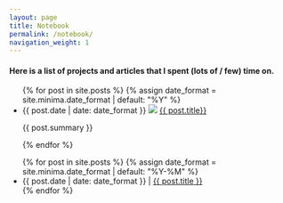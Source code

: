 ```yaml
---
layout: page
title: Notebook
permalink: /notebook/
navigation_weight: 1
---
```


#### Here is a list of projects and articles that I spent (lots of / few) time on. 

<div class="home">
  <ul class="post-list">
    {% for post in site.posts %}
    {% assign date_format = site.minima.date_format | default: "%Y" %}
      <li>
        <span class="post-meta">{{ post.date | date: date_format }}</span>
        <img class="picture" src = "{{post.image}}">
        <a class="post-link" href="{{ post.url | relative_url }}">{{ post.title}}</a>
        <p> {{ post.summary }} </p>
      </li>
    {% endfor %}
  </ul>
</div>


<ul>
  {% for post in site.posts %}
  {% assign date_format = site.minima.date_format | default: "%Y-%M" %}
    <li>
      {{ post.date | date: date_format }}  |  
      <a href="{{ post.url }}">{{ post.title }}</a>
    </li>
  {% endfor %}
</ul>

